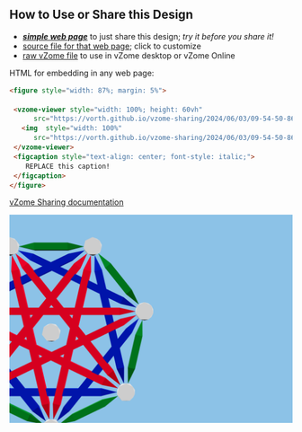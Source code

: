 
## How to Use or Share this Design

 - [***simple web page***](<https://vorth.github.io/vzome-sharing/2024/06/03/09-54-50-863Z-heptagon-test/>) to just share this design; *try it before you share it!*
 - [source file for that web page](<https://github.com/vorth/vzome-sharing/edit/main/2024/06/03/09-54-50-863Z-heptagon-test/index.md>); click to customize
 - [raw vZome file](<https://raw.githubusercontent.com/vorth/vzome-sharing/main/2024/06/03/09-54-50-863Z-heptagon-test/heptagon-test.vZome>) to use in vZome desktop or vZome Online
 
 HTML for embedding in any web page:
 ```html
<figure style="width: 87%; margin: 5%">
  
  <vzome-viewer style="width: 100%; height: 60vh" 
       src="https://vorth.github.io/vzome-sharing/2024/06/03/09-54-50-863Z-heptagon-test/heptagon-test.vZome" >
    <img  style="width: 100%"
       src="https://vorth.github.io/vzome-sharing/2024/06/03/09-54-50-863Z-heptagon-test/heptagon-test.png" >
  </vzome-viewer>
  <figcaption style="text-align: center; font-style: italic;">
     REPLACE this caption!
  </figcaption>
</figure>

 ```

[vZome Sharing documentation](https://vzome.github.io/vzome/sharing.html#how-it-works)

![Image](<heptagon-test.png>)

